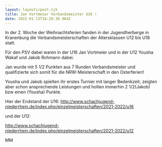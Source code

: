 ```yaml
---
layout: layouts/post.njk
title: Jan Vortmeier Verbandsmeister U16 !
date: 2022-01-13T16:29:38.964Z
---
```

In der 2. Woche der Weihnachtsferien fanden in der Jugendherberge in Kranenburg die Verbandsmeisterschaften der Altersklassen U12 bis U18 statt.

Für den PSV dabei waren in der U16 Jan Vortmeier und in der U12 Yousha Wakaf und Jakob Rohmann dabei.

Jan wurde mit 5 1/2 Punkten aus 7 Runden Verbandsmeister und qualifizierte sich somit für die NRW-Meisterschaft in den Osterferien!

Yousha und Jakob spielten ihr erstes Turnier mit langer Bedenkzeit, zeigten aber schon ansprechende Leistungen und holten immerhin 2 1/2(Jakob) bzw einen (Yousha) Punkte.

Hier der Endstand der U16: <http://www.schachjugend-niederrhein.de/index.php/einzelmeisterschaften/2021-2022/u16>

und der U12:

http://www.schachjugend-niederrhein.de/index.php/einzelmeisterschaften/2021-2022/u12



MM